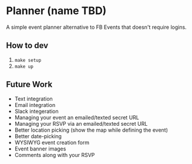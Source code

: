 # Planner (name TBD)

A simple event planner alternative to FB Events that doesn't require logins.

## How to dev

1. `make setup`
2. `make up`

## Future Work

* Text integration
* Email integration
* Slack integeration
* Managing your event an emailed/texted secret URL
* Managing your RSVP via an emailed/texted secret URL
* Better location picking (show the map while defining the event)
* Better date-picking
* WYSIWYG event creation form
* Event banner images
* Comments along with your RSVP
